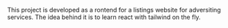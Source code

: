 This project is developed as a rontend for a listings website for adversiting services. The idea behind it is to learn react with tailwind on the fly. 
